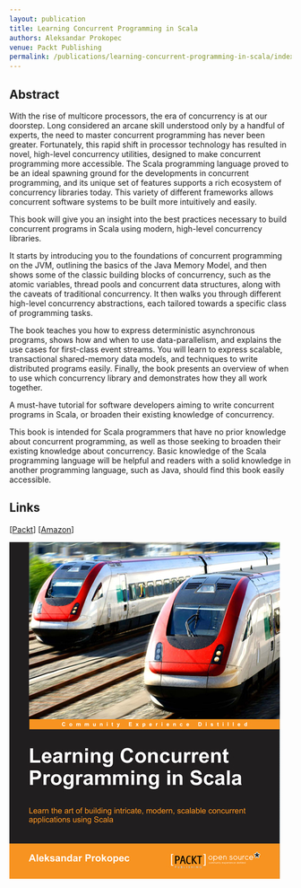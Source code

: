 ```yaml
---
layout: publication
title: Learning Concurrent Programming in Scala
authors: Aleksandar Prokopec
venue: Packt Publishing
permalink: /publications/learning-concurrent-programming-in-scala/index.html
---
```



## Abstract

With the rise of multicore processors, the era of concurrency is at our doorstep. Long considered an arcane skill understood only by a handful of experts, the need to master concurrent programming has never been greater. Fortunately, this rapid shift in processor technology has resulted in novel, high-level concurrency utilities, designed to make concurrent programming more accessible. The Scala programming language proved to be an ideal spawning ground for the developments in concurrent programming, and its unique set of features supports a rich ecosystem of concurrency libraries today. This variety of different frameworks allows concurrent software systems to be built more intuitively and easily.

This book will give you an insight into the best practices necessary to build concurrent programs in Scala using modern, high-level concurrency libraries.

It starts by introducing you to the foundations of concurrent programming on the JVM, outlining the basics of the Java Memory Model, and then shows some of the classic building blocks of concurrency, such as the atomic variables, thread pools and concurrent data structures, along with the caveats of traditional concurrency. It then walks you through different high-level concurrency abstractions, each tailored towards a specific class of programming tasks.

The book teaches you how to express deterministic asynchronous programs, shows how and when to use data-parallelism, and explains the use cases for first-class event streams. You will learn to express scalable, transactional shared-memory data models, and techniques to write distributed programs easily. Finally, the book presents an overview of when to use which concurrency library and demonstrates how they all work together.

A must-have tutorial for software developers aiming to write concurrent programs in Scala, or broaden their existing knowledge of concurrency.

This book is intended for Scala programmers that have no prior knowledge about concurrent programming, as well as those seeking to broaden their existing knowledge about concurrency. Basic knowledge of the Scala programming language will be helpful and readers with a solid knowledge in another programming language, such as Java, should find this book easily accessible.


## Links

\[[Packt](https://www.packtpub.com/application-development/learning-concurrent-programming-scala)\]
\[[Amazon](http://www.amazon.com/Learning-Concurrent-Programming-Aleksandar-Prokopec/dp/1783281413/)\]



<img src="/resources/images/concurrency-scala-book.jpg" />


